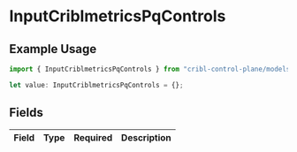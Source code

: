 # InputCriblmetricsPqControls

## Example Usage

```typescript
import { InputCriblmetricsPqControls } from "cribl-control-plane/models";

let value: InputCriblmetricsPqControls = {};
```

## Fields

| Field       | Type        | Required    | Description |
| ----------- | ----------- | ----------- | ----------- |